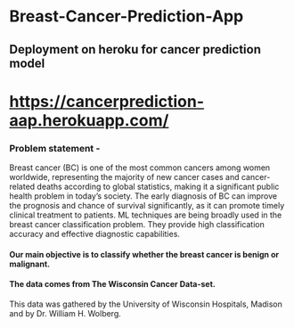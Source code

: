 # Breast-Cancer-Prediction-App
## Deployment on heroku for cancer prediction model

# https://cancerprediction-aap.herokuapp.com/

### Problem statement -
Breast cancer (BC) is one of the most common cancers among women worldwide, representing the majority of new cancer cases and cancer-related deaths according to global statistics, making it a significant public health problem in today’s society. The early diagnosis of BC can improve the prognosis and chance of survival significantly, as it can promote timely clinical treatment to patients. ML techniques are being broadly used in the breast cancer classification problem. They provide high classification accuracy and effective diagnostic capabilities.
#### Our main objective is to classify whether the breast cancer is benign or malignant.

#### The data comes from The Wisconsin Cancer Data-set. 
This data was gathered by the University of Wisconsin Hospitals, Madison and by Dr. William H. Wolberg.
